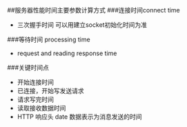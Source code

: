 ##服务器性能时间主要参数计算方式
###连接时间connect time
* 三次握手时间 可以用建立socket初始化时间为准

###等待时间 processing time
* request and reading response time

###关键时间点
* 开始连接时间
* 已连接，开始写发送请求
* 请求写完时间
* 读取接收数据时间
* HTTP 响应头 date 数据表示为消息发送的时间

